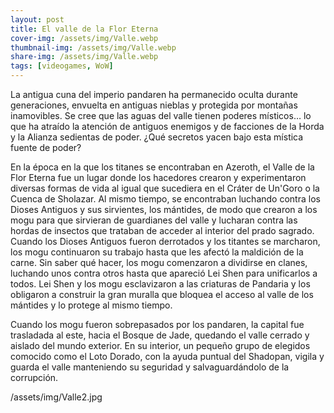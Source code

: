 ```yaml
---
layout: post
title: El valle de la Flor Eterna
cover-img: /assets/img/Valle.webp
thumbnail-img: /assets/img/Valle.webp
share-img: /assets/img/Valle.webp
tags: [videogames, WoW]
---
```


La antigua cuna del imperio pandaren ha permanecido oculta durante generaciones, envuelta en antiguas nieblas y protegida por montañas inamovibles. Se cree que las aguas del valle tienen poderes místicos… lo que ha atraído la atención de antiguos enemigos y de facciones de la Horda y la Alianza sedientas de poder. ¿Qué secretos yacen bajo esta mística fuente de poder?

En la época en la que los titanes se encontraban en Azeroth, el Valle de la Flor Eterna fue un lugar donde los hacedores crearon y experimentaron diversas formas de vida al igual que sucediera en el Cráter de Un'Goro o la Cuenca de Sholazar. Al mismo tiempo, se encontraban luchando contra los Dioses Antiguos y sus sirvientes, los mántides, de modo que crearon a los mogu para que sirvieran de guardianes del valle y lucharan contra las hordas de insectos que trataban de acceder al interior del prado sagrado. Cuando los Dioses Antiguos fueron derrotados y los titantes se marcharon, los mogu continuaron su trabajo hasta que les afectó la maldición de la carne. Sin saber qué hacer, los mogu comenzaron a dividirse en clanes, luchando unos contra otros hasta que apareció Lei Shen para unificarlos a todos. Lei Shen y los mogu esclavizaron a las criaturas de Pandaria y los obligaron a construir la gran muralla que bloquea el acceso al valle de los mántides y lo protege al mismo tiempo.

Cuando los mogu fueron sobrepasados por los pandaren, la capital fue trasladada al este, hacia el Bosque de Jade, quedando el valle cerrado y aislado del mundo exterior. En su interior, un pequeño grupo de elegidos comocido como el Loto Dorado, con la ayuda puntual del Shadopan, vigila y guarda el valle manteniendo su seguridad y salvaguardándolo de la corrupción.

/assets/img/Valle2.jpg

